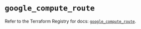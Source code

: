# `google_compute_route`

Refer to the Terraform Registry for docs: [`google_compute_route`](https://registry.terraform.io/providers/hashicorp/google-beta/5.41.0/docs/resources/google_compute_route).

